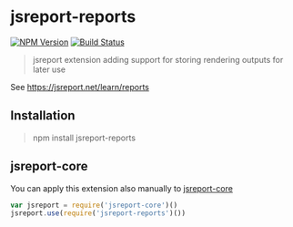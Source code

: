 # jsreport-reports
[![NPM Version](http://img.shields.io/npm/v/jsreport-reports.svg?style=flat-square)](https://npmjs.com/package/jsreport-reports)
[![Build Status](https://travis-ci.org/jsreport/jsreport-reports.png?branch=master)](https://travis-ci.org/jsreport/jsreport-reports)

> jsreport extension adding support for storing rendering outputs for later use

See https://jsreport.net/learn/reports


## Installation
> npm install jsreport-reports

## jsreport-core
You can apply this extension also manually to [jsreport-core](https://github.com/jsreport/jsreport-core)

```js
var jsreport = require('jsreport-core')()
jsreport.use(require('jsreport-reports')())
```
